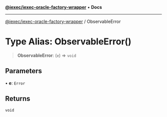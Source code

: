[**@iexec/iexec-oracle-factory-wrapper**](../README.md) • **Docs**

***

[@iexec/iexec-oracle-factory-wrapper](../globals.md) / ObservableError

# Type Alias: ObservableError()

> **ObservableError**: (`e`) => `void`

## Parameters

• **e**: `Error`

## Returns

`void`
